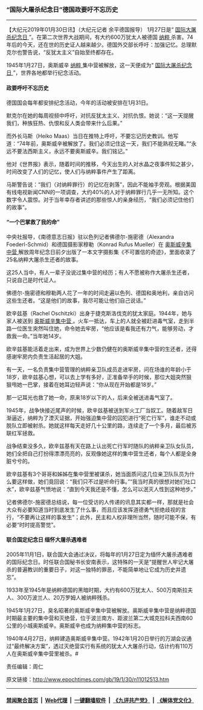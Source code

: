 ### “国际大屠杀纪念日”德国政要吁不忘历史
------------------------

<p>
 【大纪元2019年01月30日讯】（大纪元记者
 <span style="font-weight: 400;">
  余平德国报导）
 </span>
 <span style="font-weight: 400;">
  1月27日是“
  <a href="http://www.epochtimes.com/gb/tag/%E5%9B%BD%E9%99%85%E5%A4%A7%E5%B1%A0%E6%9D%80%E7%BA%AA%E5%BF%B5%E6%97%A5.html">
   国际大屠杀纪念日
  </a>
  ”。在第二次世界大战期间，有大约600万犹太人被德国
  <a href="http://www.epochtimes.com/gb/tag/%E7%BA%B3%E7%B2%B9.html">
   纳粹
  </a>
  杀害。74年后的今天，还在世的历史证人越来越少。德国外交部长呼吁：加强记忆。总理默克尔也警告说，“反犹太主义”自始至终都存在。
 </span>
</p>
<p>
 <span style="font-weight: 400;">
  1945年1月27日，奥斯威辛
  <a href="http://www.epochtimes.com/gb/tag/%E7%BA%B3%E7%B2%B9.html">
   纳粹
  </a>
  集中营被解放，这一天便成为“
  <a href="http://www.epochtimes.com/gb/tag/%E5%9B%BD%E9%99%85%E5%A4%A7%E5%B1%A0%E6%9D%80%E7%BA%AA%E5%BF%B5%E6%97%A5.html">
   国际大屠杀纪念日
  </a>
  ”，世界各地都举行纪念活动。
 </span>
</p>
<h4>
 <strong>
  政要呼吁不忘历史
 </strong>
</h4>
<p>
 <span style="font-weight: 400;">
  德国国会每年都安排纪念活动，今年的活动被安排在1月31日。
 </span>
</p>
<p>
 <span style="font-weight: 400;">
  默克尔在她的每周视频中呼吁，对抗反犹太主义、对抗仇恨。她说：“这一天提醒我们，种族狂热、仇恨和反人类会带来什么后果。”
 </span>
</p>
<p>
 <span style="font-weight: 400;">
  而外长马斯（Heiko Maas）当日在推特上呼吁，不要忘记历史教训。他写道：“74年前，奥斯威辛被解放了。我们必须记住这一天，我们不能熟视无睹。”“永远不要法西斯主义，永远不要奥斯威辛。我们铭记。”
 </span>
</p>
<p>
 <span style="font-weight: 400;">
  他对《世界报》表示，随着时间的推移，今天出生的人对水晶之夜事件知之甚少，时间改变了人们的记忆，使人们与纳粹事件产生了距离。
 </span>
</p>
<p>
 <span style="font-weight: 400;">
  马斯警告说：“我们（对纳粹罪行）的记忆在剥落”，因此不能袖手旁观。根据美国有线电视新闻CNN的一项调查，大约40%的人对于纳粹罪行几乎一无所知。这个数字令人震惊。对于当年幸存者讲述的那些惊人的亲身经历，“我们必须记住他们的故事”。
 </span>
</p>
<h4>
 “一个巴掌救了我的命”
</h4>
<p>
 <span style="font-weight: 400;">
  中央社报导，《南德意志日报》驻以色列记者佛德尔-施密德（Alexandra Foederl-Schmid）和德国摄影家穆勒（Konrad Rufus Mueller）在
  <a href="http://www.epochtimes.com/gb/tag/%E5%A5%A5%E6%96%AF%E5%A8%81%E8%BE%9B%E9%9B%86%E4%B8%AD%E8%90%A5.html">
   奥斯威辛集中营
  </a>
  解放周年纪念日前夕出版了一本文字摄影集《不可置信的奇迹》，里面收录了25名纳粹大屠杀生还者的故事。
 </span>
</p>
<p>
 <span style="font-weight: 400;">
  这25人当中，有人一辈子没说过集中营的经历；有人不愿被称作大屠杀生还者，只说自己是时代证人。
 </span>
</p>
<p>
 <span style="font-weight: 400;">
  佛德尔-施密德和穆勒两人花了一年的时间走遍以色列、德国和奥地利，亲自访问这些生还者。“这是他们的故事，我尽可能让他们自己说话。”
 </span>
</p>
<p>
 <span style="font-weight: 400;">
  欧辛兹基（Rachel Oschitzki）出身于捷克斯洛伐克的犹太家庭。1944年，她与家人被送到
  <a href="http://www.epochtimes.com/gb/tag/%E5%A5%A5%E6%96%AF%E5%A8%81%E8%BE%9B%E9%9B%86%E4%B8%AD%E8%90%A5.html">
   奥斯威辛集中营
  </a>
  。火车一抵达，车上的人就全被赶进毒气室，走到半路一位医生突然叫住她，命令她去牢房，“他应该是看我还有力气，能够劳动，才救我一命。”当年她14岁。
 </span>
</p>
<p>
 <span style="font-weight: 400;">
  欧辛兹基能活着走出来，成为世界上少数仍健在的奥斯威辛集中营的生还者，还得感谢牢房内负责生活起居的大姐。
 </span>
</p>
<p>
 <span style="font-weight: 400;">
  有一天，一名负责集中营管理的纳粹亲卫队成员走进牢房，问在场谁的年龄小于18岁，欧辛兹基心想，可以去上学有多好，正准备举手的时候，那位大姐突然狠狠甩她一巴掌，接着在她耳边轻声说：“你从现在开始都是18岁。”
 </span>
</p>
<p>
 <span style="font-weight: 400;">
  那一记耳光也救了她一命，原来18岁以下的人，后来全被送进毒气室了。
 </span>
</p>
<p>
 <span style="font-weight: 400;">
  1945年，战争快接近尾声的时候，欧辛兹基被送到军火工厂当奴工。随着敌军日渐逼近，纳粹为了湮灭证据，开始强迫集中营的囚犯进行“死亡行军”，谁走不动或脱队立即被射杀。她就这样每天走好几十公里的路，连续走了一个多月，最后被苏联红军拯救。
 </span>
</p>
<p>
 <span style="font-weight: 400;">
  战争结束没多久，欧辛兹基有天在路上认出死亡行军时随队的纳粹亲卫队女队员，她们全把自己打扮得漂漂亮亮的，反观像她这样的集中营生还者，每个人都是全身脏兮兮的。
 </span>
</p>
<p>
 <span style="font-weight: 400;">
  欧辛兹基有3个哥哥和姊姊在集中营里被谋杀，她当面质问这几位亲卫队队员为什么要这样做，她们竟回说：“我们只不过是听命行事。”“我当时真的很想对她们吐口水”，欧辛兹基气愤地说：“直到今天我还是不懂，怎么可以泯灭人性到这种地步。”
 </span>
</p>
<p>
 <span style="font-weight: 400;">
  记者佛德尔-施密德总结说，每一位受访的人传递的讯息其实都一样，那就是社会大众有必要知道当时到底发生了什么事，而且应该发挥道德勇气拒绝歧视的言行，“不要再让这样的事发生”；此外，民主和人权非理所当然，随时可能不保，有必要“时时提高警觉”。
 </span>
</p>
<h4>
 <strong>
  联合国定纪念日 缅怀大屠杀遇难者
 </strong>
</h4>
<p>
 <span style="font-weight: 400;">
  2005年11月1日，联合国大会通过决议，将每年的1月27日定为缅怀大屠杀遇难者的国际纪念日。时任联合国秘书长安南表示，这特殊的一天是“提醒世人牢记大屠杀的普遍教训的重要日子，对这一独特的罪恶，不能简单地让它成为历史并遗忘”。
 </span>
</p>
<p>
 <span style="font-weight: 400;">
  1933年至1945年是纳粹德国的黑暗时期，大约有600万犹太人、500万南斯拉夫人、300万波兰人、20万罗姆人被纳粹残杀。
 </span>
</p>
<p>
 <span style="font-weight: 400;">
  1945年1月27日，臭名昭著的奥斯威辛集中营被解放。奥斯威辛集中营是纳粹德国时期最主要的集中营和灭绝营，位于波兰南方、距波兰第二大城克拉科夫西南60公里的小城奥斯威辛。奥斯威辛也成为纳粹集中营的标志。
 </span>
</p>
<p>
 <span style="font-weight: 400;">
  1940年4月27日，纳粹建造奥斯威辛集中营。1942年1月20日举行的万湖会议通过“最终解决方案”，透过灭绝营实行有系统的犹太人大屠杀行动，估计约有110万人在奥斯威辛集中营里被杀。#
 </span>
</p>
<p>
 责任编辑：周仁
</p>

原文链接：http://www.epochtimes.com/gb/19/1/30/n11012513.htm


------------------------
#### [禁闻聚合首页](https://github.com/gfw-breaker/banned-news/blob/master/README.md) &nbsp;|&nbsp; [Web代理](https://github.com/gfw-breaker/open-proxy/blob/master/README.md) &nbsp;|&nbsp; [一键翻墙软件](https://github.com/gfw-breaker/nogfw/blob/master/README.md) &nbsp;|&nbsp; [《九评共产党》](https://github.com/gfw-breaker/9ping.md/blob/master/README.md#九评之一评共产党是什么) &nbsp;|&nbsp; [《解体党文化》](https://github.com/gfw-breaker/jtdwh.md/blob/master/README.md#绪论)
